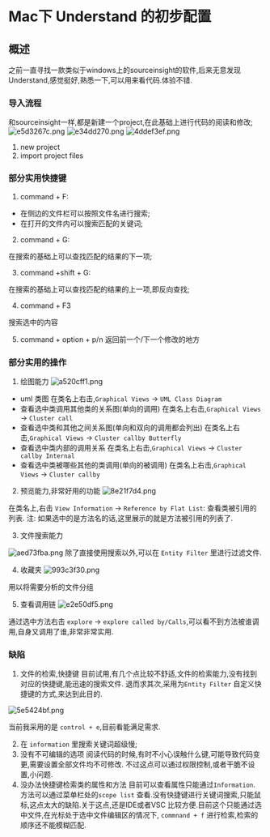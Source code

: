# Mac下 Understand 的初步配置

## 概述
之前一直寻找一款类似于windows上的sourceinsight的软件,后来无意发现 Understand,感觉挺好,熟悉一下,可以用来看代码.体验不错.

<!-- more -->

### 导入流程
和sourceinsight一样,都是新建一个project,在此基础上进行代码的阅读和修改;
![e5d3267c.png](/img/efficiency_tool_understand/e5d3267c.png)
![e34dd270.png](/img/efficiency_tool_understand/e34dd270.png)
![4ddef3ef.png](/img/efficiency_tool_understand/4ddef3ef.png)
1. new project 
2. import project files

### 部分实用快捷键

1. command + F:

- 在侧边的文件栏可以按照文件名进行搜索;
- 在打开的文件内可以搜索匹配的关键词;

2. command + G:

在搜索的基础上可以查找匹配的结果的下一项;

3. command +shift + G:

在搜索的基础上可以查找匹配的结果的上一项,即反向查找;

4. command + F3

搜索选中的内容

5. command + option + p/n
返回前一个/下一个修改的地方


### 部分实用的操作

1. 绘图能力
![a520cff1.png](/img/efficiency_tool_understand/a520cff1.png)

- uml 类图
在类名上右击,`Graphical Views` -> `UML Class Diagram`
- 查看选中类调用其他类的关系图(单向的调用)
在类名上右击,`Graphical Views` -> `Cluster call`
- 查看选中类和其他之间关系图(单向和双向的调用都会列出)
在类名上右击,`Graphical Views` -> `Cluster callby Butterfly`
- 查看选中类内部的调用关系
在类名上右击,`Graphical Views` -> `Cluster callby Internal`
- 查看选中类被哪些其他的类调用(单向的被调用)
在类名上右击,`Graphical Views` -> `Cluster callby`


2. 预览能力,非常好用的功能
![8e21f7d4.png](/img/efficiency_tool_understand/8e21f7d4.png)

在类名上,右击 `View Information` -> `Reference by Flat List`: 查看类被引用的列表. 
注: 如果选中的是方法名的话,这里展示的就是方法被引用的列表了.

3. 文件搜索能力

![aed73fba.png](/img/efficiency_tool_understand/aed73fba.png)
除了直接使用搜索以外,可以在 `Entity Filter` 里进行过滤文件.

4. 收藏夹
![993c3f30.png](/img/efficiency_tool_understand/993c3f30.png)

用以将需要分析的文件分组

5. 查看调用链
![e2e50df5.png](/img/efficiency_tool_understand/e2e50df5.png)

通过选中方法右击 `explore` -> `explore called by/Calls`,可以看不到方法被谁调用,自身又调用了谁,非常非常实用.


### 缺陷
1. 文件的检索,快捷键
目前试用,有几个点比较不舒适,文件的检索能力,没有找到对应的快捷键,能迅速的搜索文件.
退而求其次,采用为`Entity Filter` 自定义快捷键的方式,来达到此目的.

![5e5424bf.png](/img/efficiency_tool_understand/5e5424bf.png)

当前我采用的是 `control + e`,目前看能满足需求.

2. 在 `information` 里搜索关键词超级慢;
3. 没有不可编辑的选项
阅读代码的时候,有时不小心误触什么键,可能导致代码变更,需要设置全部文件均不可修改. 不过这点可以通过权限控制,或者干脆不设置,小问题.
4. 没办法快捷键检索类的属性和方法
目前可以查看属性只能通过`Information`. 方法可以通过菜单栏处的`scope list` 查看.没有快捷键进行关键词搜索,只能鼠标,这点太大的缺陷.关于这点,还是IDE或者VSC 比较方便.目前这个只能通过选中文件,在光标处于选中文件编辑区的情况下, `commnand + f` 进行检索,检索的顺序还不能模糊匹配.










